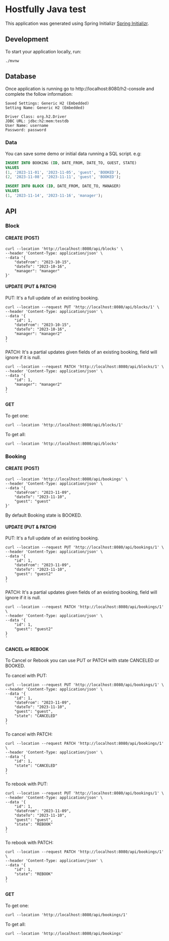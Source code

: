 # Hostfully Java test 

This application was generated using Spring Initializr [Spring Initializr](https://start.spring.io).

## Development

To start your application locally, run:

```
./mvnw
```

## Database

Once application is running go to http://localhost:8080/h2-console and complete the follow information:
```
Saved Settings: Generic H2 (Embedded)
Setting Name: Generic H2 (Embedded)
  
Driver Class: org.h2.Driver
JDBC URL: jdbc:h2:mem:testdb
User Name: username
Password: password
```

### Data

You can save some demo or initial data running a SQL script. e.g:
```sql
INSERT INTO BOOKING (ID, DATE_FROM, DATE_TO, GUEST, STATE)
VALUES
(1, '2023-11-01', '2023-11-05', 'guest', 'BOOKED'),
(2, '2023-11-08', '2023-11-11', 'guest', 'BOOKED');

INSERT INTO BLOCK (ID, DATE_FROM, DATE_TO, MANAGER)
VALUES
(1, '2023-11-14', '2023-11-16', 'manager');
```


## API

### Block

#### CREATE (POST)
```shell
curl --location 'http://localhost:8080/api/blocks' \
--header 'Content-Type: application/json' \
--data '{
    "dateFrom": "2023-10-15",
    "dateTo": "2023-10-16",
    "manager": "manager"
}'
```


#### UPDATE (PUT & PATCH)
PUT: It's a full update of an existing booking.
```shell
curl --location --request PUT 'http://localhost:8080/api/blocks/1' \
--header 'Content-Type: application/json' \
--data '{
    "id": 1,
    "dateFrom": "2023-10-15",
    "dateTo": "2023-10-16",
    "manager": "manager2"
}
'
```

PATCH: It's a partial updates given fields of an existing booking, field will ignore if it is null.
```shell
curl --location --request PATCH 'http://localhost:8080/api/blocks/1' \
--header 'Content-Type: application/json' \
--data '{
    "id": 1,
    "manager": "manager2"
}
'
```

#### GET
To get one:
```shell
curl --location 'http://localhost:8080/api/blocks/1'
```

To get all:
```shell
curl --location 'http://localhost:8080/api/blocks'
```


### Booking

#### CREATE (POST)
```shell
curl --location 'http://localhost:8080/api/bookings' \
--header 'Content-Type: application/json' \
--data '{
    "dateFrom": "2023-11-09",
    "dateTo": "2023-11-10",
    "guest": "guest"
}'
```
By default Booking state is BOOKED.


#### UPDATE (PUT & PATCH)
PUT: It's a full update of an existing booking.
```shell
curl --location --request PUT 'http://localhost:8080/api/bookings/1' \
--header 'Content-Type: application/json' \
--data '{
    "id": 1,
    "dateFrom": "2023-11-09",
    "dateTo": "2023-11-10",
    "guest": "guest2"
}
'
```

PATCH: It's a partial updates given fields of an existing booking, field will ignore if it is null.
```shell
curl --location --request PATCH 'http://localhost:8080/api/bookings/1' \
--header 'Content-Type: application/json' \
--data '{
    "id": 1,
    "guest": "guest2"
}
'
```


#### CANCEL or REBOOK
To Cancel or Rebook you can use PUT or PATCH with state CANCELED or BOOKED.

To cancel with PUT:
```shell
curl --location --request PUT 'http://localhost:8080/api/bookings/1' \
--header 'Content-Type: application/json' \
--data '{
    "id": 1,
    "dateFrom": "2023-11-09",
    "dateTo": "2023-11-10",
    "guest": "guest",
    "state": "CANCELED"
}
'
```

To cancel with PATCH:
```shell
curl --location --request PATCH 'http://localhost:8080/api/bookings/1' \
--header 'Content-Type: application/json' \
--data '{
    "id": 1,
    "state": "CANCELED"
}
'
```


To rebook with PUT:
```shell
curl --location --request PUT 'http://localhost:8080/api/bookings/1' \
--header 'Content-Type: application/json' \
--data '{
    "id": 1,
    "dateFrom": "2023-11-09",
    "dateTo": "2023-11-10",
    "guest": "guest",
    "state": "REBOOK"
}
'
```

To rebook with PATCH:
```shell
curl --location --request PATCH 'http://localhost:8080/api/bookings/1' \
--header 'Content-Type: application/json' \
--data '{
    "id": 1,
    "state": "REBOOK"
}
'
```


#### GET
To get one:
```shell
curl --location 'http://localhost:8080/api/bookings/1'
```

To get all:
```shell
curl --location 'http://localhost:8080/api/bookings'
```
